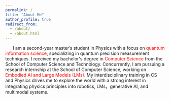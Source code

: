 ```yaml
---
permalink: /
title: "About Me"
author_profile: true
redirect_from: 
  - /about/
  - /about.html
---
```

&nbsp;&nbsp;&nbsp;&nbsp;&nbsp;&nbsp;I am a second-year master’s student in Physics with a focus on <span style="color:red">quantum information science</span>, specializing in quantum precision measurement techniques. I received my bachelor's degree in <span style="color:red">Computer Science</span> from the School of Computer Science and Technology. Concurrently, I am pursuing a research internship at the School of Computer Science, working on <span style="color:red">Embodied AI and Large Models (LMs)</span>. My interdisciplinary training in CS and Physics drives me to explore the world with a strong interest in integrating physics principles into robotics, LMs，generative AI, and multimodal systems.
